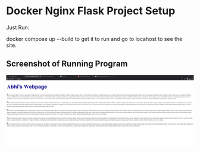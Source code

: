 # Docker Nginx Flask Project Setup

Just Run:

docker compose up --build to get it to run and go to locahost to see the site.

## Screenshot of Running Program

![Running Program](screenshots/my_webpage.png)